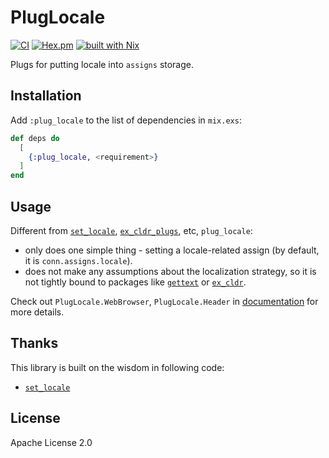 # PlugLocale

[![CI](https://github.com/cozy-elixir/plug_locale/actions/workflows/ci.yml/badge.svg)](https://github.com/cozy-elixir/plug_locale/actions/workflows/ci.yml)
[![Hex.pm](https://img.shields.io/hexpm/v/plug_locale.svg)](https://hex.pm/packages/plug_locale)
[![built with Nix](https://img.shields.io/badge/built%20with%20Nix-5277C3?logo=nixos&logoColor=white)](https://builtwithnix.org)

Plugs for putting locale into `assigns` storage.

## Installation

Add `:plug_locale` to the list of dependencies in `mix.exs`:

```elixir
def deps do
  [
    {:plug_locale, <requirement>}
  ]
end
```

## Usage

Different from [`set_locale`](https://hex.pm/packages/set_locale), [`ex_cldr_plugs`](https://hex.pm/packages/ex_cldr_plugs), etc, `plug_locale`:

- only does one simple thing - setting a locale-related assign (by default, it is `conn.assigns.locale`).
- does not make any assumptions about the localization strategy, so it is not tightly bound to packages like [`gettext`](https://hex.pm/packages/gettext) or [`ex_cldr`](https://hex.pm/packages/ex_cldr).

Check out `PlugLocale.WebBrowser`, `PlugLocale.Header` in [documentation](https://hexdocs.pm/plug_locale) for more details.

## Thanks

This library is built on the wisdom in following code:

- [`set_locale`](https://hex.pm/packages/set_locale)

## License

Apache License 2.0
